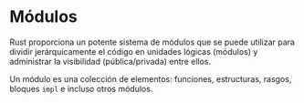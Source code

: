 # Módulos

Rust proporciona un potente sistema de módulos que se puede utilizar para
dividir jerárquicamente el código en unidades lógicas (módulos) y administrar
la visibilidad (pública/privada) entre ellos.

Un módulo es una colección de elementos: funciones, estructuras, rasgos,
bloques `impl` e incluso otros módulos.

